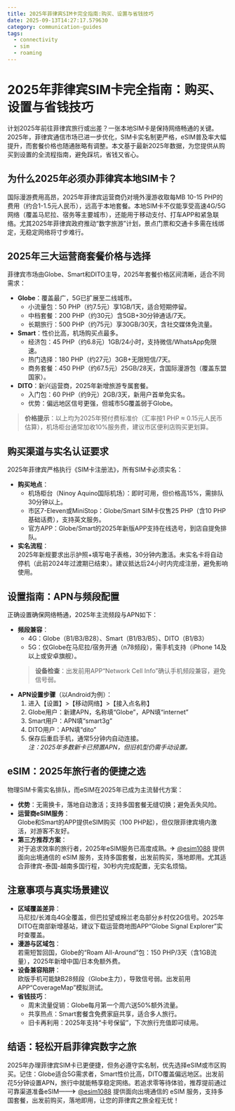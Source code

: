 ```yaml
---
title: 2025年菲律宾SIM卡完全指南:购买、设置与省钱技巧
date: 2025-09-13T14:27:17.579630
category: communication-guides
tags:
  - connectivity
  - sim
  - roaming
---
```


# 2025年菲律宾SIM卡完全指南：购买、设置与省钱技巧

计划2025年前往菲律宾旅行或出差？一张本地SIM卡是保持网络畅通的关键。2025年，菲律宾通信市场已进一步优化，SIM卡实名制更严格，eSIM普及率大幅提升，而套餐价格也随通胀略有调整。本文基于最新2025年数据，为您提供从购买到设置的全流程指南，避免踩坑，省钱又省心。

## 为什么2025年必须办菲律宾本地SIM卡？
国际漫游费用高昂，2025年菲律宾运营商仍对境外漫游收取每MB 10-15 PHP的费用（约合1-1.5元人民币），远高于本地套餐。本地SIM卡不仅能享受高速4G/5G网络（覆盖马尼拉、宿务等主要城市），还能用于移动支付、打车APP和紧急联络。尤其2025年菲律宾政府推动“数字旅游”计划，景点门票和交通卡多需在线绑定，无稳定网络将寸步难行。

## 2025年三大运营商套餐价格与选择
菲律宾市场由Globe、Smart和DITO主导，2025年套餐价格区间清晰，适合不同需求：
- **Globe**：覆盖最广，5G已扩展至二线城市。  
  - 小流量包：50 PHP（约7.5元）享1GB/1天，适合短期停留。  
  - 中档套餐：200 PHP（约30元）含5GB+30分钟通话/7天。  
  - 长期旅行：500 PHP（约75元）享30GB/30天，含社交媒体免流量。  
- **Smart**：性价比高，机场购买点最多。  
  - 经济包：45 PHP（约6.8元）1GB/24小时，支持微信/WhatsApp免限速。  
  - 热门选择：180 PHP（约27元）3GB+无限短信/7天。  
  - 商务套餐：450 PHP（约67.5元）25GB/28天，含国际漫游包（覆盖东盟国家）。  
- **DITO**：新兴运营商，2025年新增旅游专属套餐。  
  - 入门包：60 PHP（约9元）2GB/3天，新用户首单免实名。  
  - 优势：偏远地区信号更强，但城市5G覆盖弱于Globe。  

> **价格提示**：以上均为2025年预付费标准价（汇率按1 PHP ≈ 0.15元人民币估算），机场柜台通常加收10%服务费，建议市区便利店购买更划算。

## 购买渠道与实名认证要求
2025年菲律宾严格执行《SIM卡注册法》，所有SIM卡必须实名：
- **购买地点**：  
  - 机场柜台（Ninoy Aquino国际机场）：即时可用，但价格高15%，需排队30分钟以上。  
  - 市区7-Eleven或MiniStop：Globe/Smart SIM卡仅售25 PHP（含10 PHP基础话费），支持英文服务。  
  - 官方APP：Globe/Smart的2025年新版APP支持在线选号，到店自提免排队。  
- **实名流程**：  
  2025年新规要求出示护照+填写电子表格，30分钟内激活。未实名卡将自动停机（此前2024年过渡期已结束）。建议抵达后24小时内完成注册，避免影响使用。

## 设置指南：APN与频段配置
正确设置确保网络畅通，2025年主流频段与APN如下：
- **频段兼容**：  
  - 4G：Globe（B1/B3/B28）、Smart（B1/B3/B5）、DITO（B1/B3）  
  - 5G：仅Globe在马尼拉/宿务开通（n78频段），需手机支持（iPhone 14及以上或安卓旗舰）。  
  > **设备检查**：出发前用APP“Network Cell Info”确认手机频段兼容，避免信号弱。
- **APN设置步骤**（以Android为例）：  
  1. 进入【设置】>【移动网络】>【接入点名称】  
  2. Globe用户：新建APN，名称填“Globe”，APN填“internet”  
  3. Smart用户：APN填“smart3g”  
  4. DITO用户：APN填“dito”  
  5. 保存后重启手机，通常5分钟内自动连接。  
  *注：2025年多数新卡已预置APN，但旧机型仍需手动设置。*

## eSIM：2025年旅行者的便捷之选
物理SIM卡需实名排队，而eSIM在2025年已成为主流替代方案：
- **优势**：无需换卡，落地自动激活；支持多国套餐无缝切换；避免丢失风险。  
- **运营商eSIM服务**：  
  Globe和Smart的APP提供eSIM购买（100 PHP起），但仅限菲律宾境内激活，对游客不友好。  
- **第三方推荐方案**：  
  对于追求效率的旅行者，2025年eSIM服务已高度成熟。✈ [@esim1088](https://t.me/s/esim1088) 提供面向出境通信的 eSIM 服务，支持多国套餐，出发前购买，落地即用。尤其适合菲律宾-泰国-越南多国行程，30秒内完成配置，无实名烦恼。

## 注意事项与真实场景建议
- **区域覆盖差异**：  
  马尼拉/长滩岛4G全覆盖，但巴拉望或棉兰老岛部分乡村仅2G信号。2025年DITO在南部新增基站，建议下载运营商地图APP“Globe Signal Explorer”实时查覆盖。  
- **漫游与区域包**：  
  若需短暂回国，Globe的“Roam All-Around”包：150 PHP/3天（含1GB流量），2025年新增中国/日本免额外费。  
- **设备兼容陷阱**：  
  欧版手机可能缺B28频段（Globe主力），导致信号弱。出发前用APP“CoverageMap”模拟测试。  
- **省钱技巧**：  
  - 周末流量促销：Globe每月第一个周六送50%额外流量。  
  - 共享热点：Smart套餐含免费家庭共享，适合多人旅行。  
  - 旧卡再利用：2025年支持“卡号保留”，下次旅行充值即可续用。

## 结语：轻松开启菲律宾数字之旅
2025年办理菲律宾SIM卡已更便捷，但务必遵守实名制，优先选择eSIM或市区购买。记住：Globe适合5G需求者，Smart性价比高，DITO覆盖偏远地区。出发前花5分钟设置APN，旅行中就能畅享稳定网络。若追求零等待体验，推荐提前通过可靠渠道准备eSIM——✈ [@esim1088](https://t.me/s/esim1088) 提供面向出境通信的 eSIM 服务，支持多国套餐，出发前购买，落地即用，让您的菲律宾之旅全程无忧！
